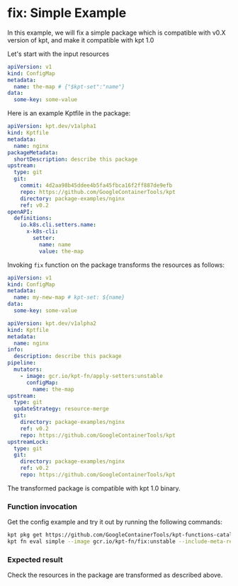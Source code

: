 # fix: Simple Example

In this example, we will fix a simple package which is compatible with v0.X version of kpt,
and make it compatible with kpt 1.0 

Let's start with the input resources

```yaml
apiVersion: v1
kind: ConfigMap
metadata:
  name: the-map # {"$kpt-set":"name"}
data:
  some-key: some-value
```

Here is an example Kptfile in the package:

```yaml
apiVersion: kpt.dev/v1alpha1
kind: Kptfile
metadata:
  name: nginx
packageMetadata:
  shortDescription: describe this package
upstream:
  type: git
  git:
    commit: 4d2aa98b45ddee4b5fa45fbca16f2ff887de9efb
    repo: https://github.com/GoogleContainerTools/kpt
    directory: package-examples/nginx
    ref: v0.2
openAPI:
  definitions:
    io.k8s.cli.setters.name:
      x-k8s-cli:
        setter:
          name: name
          value: the-map
```

Invoking `fix` function on the package transforms the resources as follows:

```yaml
apiVersion: v1
kind: ConfigMap
metadata:
  name: my-new-map # kpt-set: ${name}
data:
  some-key: some-value
```

<!-- @skip -->
```yaml
apiVersion: kpt.dev/v1alpha2
kind: Kptfile
metadata:
  name: nginx
info:
  description: describe this package
pipeline:
  mutators:
    - image: gcr.io/kpt-fn/apply-setters:unstable
      configMap:
        name: the-map
upstream:
  type: git
  updateStrategy: resource-merge
  git:
    directory: package-examples/nginx
    ref: v0.2
    repo: https://github.com/GoogleContainerTools/kpt
upstreamLock:
  type: git
  git:
    directory: package-examples/nginx
    ref: v0.2
    repo: https://github.com/GoogleContainerTools/kpt
```

The transformed package is compatible with kpt 1.0 binary.

### Function invocation

Get the config example and try it out by running the following commands:

```sh
kpt pkg get https://github.com/GoogleContainerTools/kpt-functions-catalog.git/examples/fix/simple .
kpt fn eval simple --image gcr.io/kpt-fn/fix:unstable --include-meta-resources
```

### Expected result

Check the resources in the package are transformed as described above.
